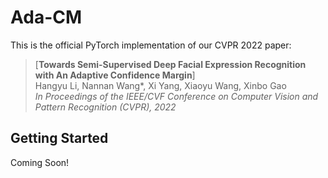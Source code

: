 # Ada-CM

This is the official PyTorch implementation of our CVPR 2022 paper:

> [**Towards Semi-Supervised Deep Facial Expression Recognition with An Adaptive Confidence Margin**]      
> Hangyu Li, Nannan Wang*, Xi Yang, Xiaoyu Wang, Xinbo Gao        
> *In Proceedings of the IEEE/CVF Conference on Computer Vision and Pattern Recognition (CVPR), 2022*

## Getting Started

Coming Soon!
